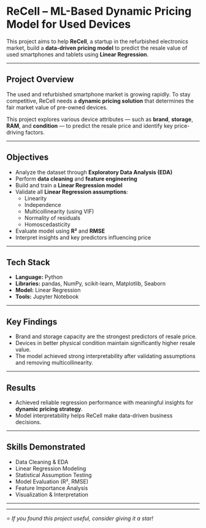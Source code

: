 #  ReCell – ML-Based Dynamic Pricing Model for Used Devices

This project aims to help **ReCell**, a startup in the refurbished electronics market, build a **data-driven pricing model** to predict the resale value of used smartphones and tablets using **Linear Regression**.

---

## Project Overview

The used and refurbished smartphone market is growing rapidly. To stay competitive, ReCell needs a **dynamic pricing solution** that determines the fair market value of pre-owned devices.

This project explores various device attributes — such as **brand**, **storage**, **RAM**, and **condition** — to predict the resale price and identify key price-driving factors.

---

##  Objectives

- Analyze the dataset through **Exploratory Data Analysis (EDA)**  
- Perform **data cleaning** and **feature engineering**
- Build and train a **Linear Regression model**
- Validate all **Linear Regression assumptions**:
  - Linearity
  - Independence
  - Multicollinearity (using VIF)
  - Normality of residuals
  - Homoscedasticity
- Evaluate model using **R²** and **RMSE**
- Interpret insights and key predictors influencing price

---

##  Tech Stack

- **Language:** Python  
- **Libraries:** pandas, NumPy, scikit-learn, Matplotlib, Seaborn  
- **Model:** Linear Regression  
- **Tools:** Jupyter Notebook  

---

##  Key Findings

- Brand and storage capacity are the strongest predictors of resale price.  
- Devices in better physical condition maintain significantly higher resale value.  
- The model achieved strong interpretability after validating assumptions and removing multicollinearity.  

---

##  Results

- Achieved reliable regression performance with meaningful insights for **dynamic pricing strategy**.  
- Model interpretability helps ReCell make data-driven business decisions.  

-----

## Skills Demonstrated

- Data Cleaning & EDA  
- Linear Regression Modeling  
- Statistical Assumption Testing  
- Model Evaluation (R², RMSE)  
- Feature Importance Analysis  
- Visualization & Interpretation  

---



---

⭐ *If you found this project useful, consider giving it a star!*
